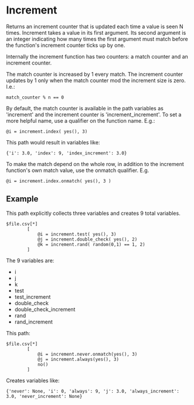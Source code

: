 
# Increment

Returns an increment counter that is updated each time a value is seen N times. Increment takes a value in its first argument. Its second argument is an integer indicating how many times the first argument must match before the function's increment counter ticks up by one.

Internally the increment function has two counters: a match counter and an increment counter.

The match counter is increased by 1 every match. The increment counter updates by 1 only when the match counter mod the increment size is zero. I.e.:

    match_counter % n == 0

By default, the match counter is available in the path variables as 'increment' and the increment counter is 'increment_increment'. To set a more helpful name, use a qualifier on the function name. E.g.:

    @i = increment.index( yes(), 3)

This path would result in variables like:

    {'i': 3.0, 'index': 9, 'index_increment': 3.0}

To make the match depend on the whole row, in addition to the increment function's own match value, use the onmatch qualifier. E.g.

    @i = increment.index.onmatch( yes(), 3 )

## Example

This path explicitly collects three variables and creates 9 total variables.

    $file.csv[*]
            [
                @i = increment.test( yes(), 3)
                @j = increment.double_check( yes(), 2)
                @k = increment.rand( random(0,1) == 1, 2)
            ]

The 9 variables are:
- i
- j
- k
- test
- test_increment
- double_check
- double_check_increment
- rand
- rand_increment

This path:

    $file.csv[*]
            [
                @i = increment.never.onmatch(yes(), 3)
                @j = increment.always(yes(), 3)
                no()
            ]

Creates variables like:

    {'never': None, 'i': 0, 'always': 9, 'j': 3.0, 'always_increment': 3.0, 'never_increment': None}
